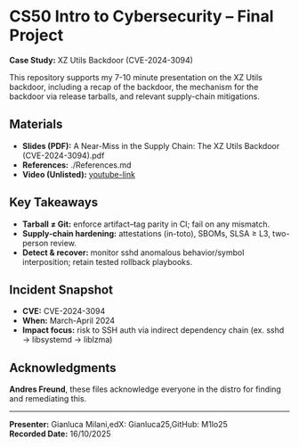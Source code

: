 # CS50 Intro to Cybersecurity – Final Project
**Case Study:** XZ Utils Backdoor (CVE-2024-3094)

This repository supports my 7-10 minute presentation on the XZ Utils backdoor, including a recap of the backdoor, the mechanism for the backdoor via release tarballs, and relevant supply-chain mitigations.

## Materials
- **Slides (PDF):** A Near-Miss in the Supply Chain: The XZ Utils Backdoor (CVE-2024-3094).pdf
- **References:** ./References.md
- **Video (Unlisted):** [youtube-link](https://youtu.be/hZiRb05Liw0)

## Key Takeaways
- **Tarball ≠ Git:** enforce artifact–tag parity in CI; fail on any mismatch.
- **Supply-chain hardening:** attestations (in-toto), SBOMs, SLSA ≥ L3, two-person review.
- **Detect & recover:** monitor sshd anomalous behavior/symbol interposition; retain tested rollback playbooks.

## Incident Snapshot
- **CVE:** CVE-2024-3094  
- **When:** March-April 2024  
- **Impact focus:** risk to SSH auth via indirect dependency chain (ex. sshd → libsystemd → liblzma)

## Acknowledgments
**Andres Freund**, these files acknowledge everyone in the distro for finding and remediating this.

---

**Presenter:** Gianluca Milani,edX: Gianluca25,GitHub: M1lo25  
**Recorded Date:** 16/10/2025
